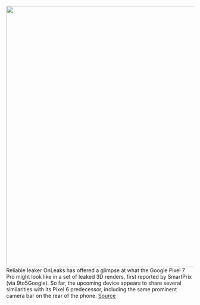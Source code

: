 <img src='https://cdn.vox-cdn.com/thumbor/C_KCmYUY_e8UX8wjddz0088XdLQ=/0x0:2560x1440/1200x800/filters:focal(1076x516:1484x924)/cdn.vox-cdn.com/uploads/chorus_image/image/70542862/pixel_7_pro_leaks.0.jpeg' width='700px' /><br/>
Reliable leaker OnLeaks has offered a glimpse at what the Google Pixel 7 Pro might look like in a set of leaked 3D renders, first reported by SmartPrix (via 9to5Google). So far, the upcoming device appears to share several similarities with its Pixel 6 predecessor, including the same prominent camera bar on the rear of the phone.
<a href='https://www.theverge.com/2022/2/23/22948008/pixel-7-renders-leak-rumors-google-pixel-6'> Source <a/>
